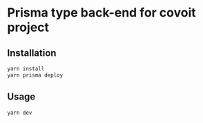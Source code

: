 # Prisma type back-end for covoit project

## Installation

```bash
yarn install
yarn prisma deploy
```

## Usage

```bash
yarn dev
```
